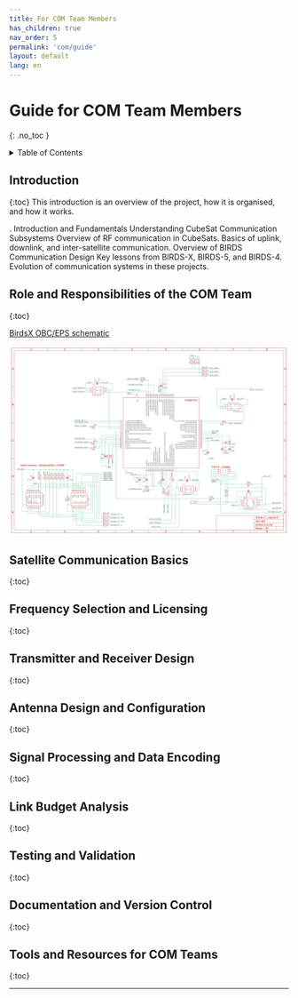 ```yaml
---
title: For COM Team Members
has_children: true
nav_order: 5
permalink: 'com/guide'
layout: default
lang: en
---
```


# Guide for COM Team Members
{: .no_toc }

<details markdown="block">
<summary>Table of Contents</summary>

- Table of Contents
{:toc}

</details>

## Introduction
{:toc}
This introduction is an overview of the project, how it is organised, and how it works.

. Introduction and Fundamentals
Understanding CubeSat Communication Subsystems
Overview of RF communication in CubeSats.
Basics of uplink, downlink, and inter-satellite communication.
Overview of BIRDS Communication Design
Key lessons from BIRDS-X, BIRDS-5, and BIRDS-4.
Evolution of communication systems in these projects.

## Role and Responsibilities of the COM Team
{:toc}

[BirdsX OBC/EPS schematic]
        
  <p>
    <img alt="birdsx-obc-eps-com-pic-sch" src="assets/images/birdx-obc-eps-com-pic-sch.png">
  </p>



## Satellite Communication Basics
{:toc}



## Frequency Selection and Licensing
{:toc}



## Transmitter and Receiver Design
{:toc}



## Antenna Design and Configuration
{:toc}



## Signal Processing and Data Encoding
{:toc}



## Link Budget Analysis
{:toc}



## Testing and Validation
{:toc}



## Documentation and Version Control
{:toc}



## Tools and Resources for COM Teams
{:toc}



-----

[BirdsX OBC/EPS schematic]: https://github.com/BIRDSOpenSource/BIRDSX-COM/blob/main/COMPIC_SCH/new_obc_eps_birds_x_v4.pdf